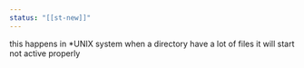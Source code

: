 ```yaml
---
status: "[[st-new]]"
---
```


this happens in \*UNIX system when a directory have a lot of files it will start not active properly

